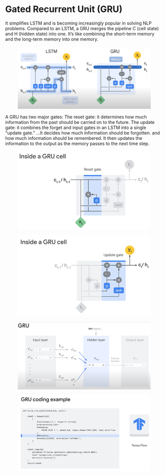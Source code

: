 # Gated Recurrent Unit (GRU)

It simplifies LSTM and is becoming increasingly popular in solving NLP problems. Compared to an LSTM, a GRU merges the pipeline C (cell state) and H (hidden state) into one. It’s like combining the short-term memory and the long-term memory into one memory.

<figure><img src="../../.gitbook/assets/image (13).png" alt=""><figcaption></figcaption></figure>

A GRU has two major gates: The reset gate: it determines how much information from the past should be carried on to the future. The update gate: it combines the forget and input gates in an LSTM into a single “update gate.” …It decides how much information should be forgotten. and how much information should be remembered. It then updates the information to the output as the memory passes to the next time step.

<figure><img src="../../.gitbook/assets/image (14).png" alt=""><figcaption></figcaption></figure>

<figure><img src="../../.gitbook/assets/image (15).png" alt=""><figcaption></figcaption></figure>



<figure><img src="../../.gitbook/assets/image (16).png" alt=""><figcaption></figcaption></figure>

<figure><img src="../../.gitbook/assets/image (17).png" alt=""><figcaption></figcaption></figure>
